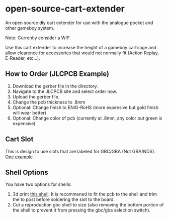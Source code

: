 # open-source-cart-extender
An open source diy cart extender for use with the analogue pocket and other gameboy system.

Note: Currently consider a WIP.

Use this cart extender to increase the height of a gameboy cartriage and allow clearence for accessories that would not normally fit (Action Replay, E-Reader, etc...).

## How to Order (JLCPCB Example)
1. Download the gerber file in the directory.
2. Navigate to the JLCPCB site and select order now.
3. Upload the gerber file.
4. Change the pcb thickness to .8mm
5. Optional: Change finish to ENIG-RoHS (more expensive but gold finish will wear better)
6. Optional: Change color of pcb (currently at .8mm, any color but green is expensive).

## Cart Slot
This is design to use slots that are labeled for GBC/GBA (Not GBA/NDS). [One example](https://www.aliexpress.com/item/3256804009829359.html?spm=a2g0o.productlist.0.0.684d6605u0dxnl&algo_pvid=da947891-12ba-448c-8b1e-016a1b14b894&algo_exp_id=da947891-12ba-448c-8b1e-016a1b14b894-1&pdp_ext_f=%7B%22sku_id%22%3A%2212000028347121901%22%7D&pdp_npi=2%40dis%21USD%21%213.62%21%21%21%21%21%402101e9d416535404788726621e758e%2112000028347121901%21sea)

## Shell Options
You have two options for shells:
1. 3d print [this shell](https://www.thingiverse.com/thing:5395200). It is recommened to fit the pcb to the shell and trim the to post before soldering the slot to the board.
2. Cut a reproduction gbc shell to size (also removing the bottom portion of the shell to prevent it from pressing the gbc/gba selection switch).
